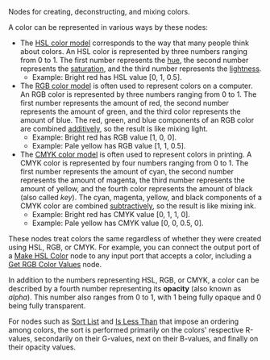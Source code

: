 Nodes for creating, deconstructing, and mixing colors.

A color can be represented in various ways by these nodes:

   - The [HSL color model](https://en.wikipedia.org/wiki/HSL_and_HSV) corresponds to the way that many people think about colors. An HSL color is represented by three numbers ranging from 0 to 1. The first number represents the [hue](http://simple.wikipedia.org/wiki/Hue), the second number represents the [saturation](https://en.wikipedia.org/wiki/Colorfulness), and the third number represents the [lightness](https://en.wikipedia.org/wiki/Lightness).
      - Example: Bright red has HSL value [0, 1, 0.5].
   - The [RGB color model](https://en.wikipedia.org/wiki/RGB_color_model) is often used to represent colors on a computer. An RGB color is represented by three numbers ranging from 0 to 1. The first number represents the amount of red, the second number represents the amount of green, and the third color represents the amount of blue. The red, green, and blue components of an RGB color are combined [additively](https://en.wikipedia.org/wiki/Additive_color), so the result is like mixing light.
      - Example: Bright red has RGB value [1, 0, 0].
      - Example: Pale yellow has RGB value [1, 1, 0.5].
   - The [CMYK color model](https://en.wikipedia.org/wiki/CMYK_color_model) is often used to represent colors in printing. A CMYK color is represented by four numbers ranging from 0 to 1. The first number represents the amount of cyan, the second number represents the amount of magenta, the third number represents the amount of yellow, and the fourth color represents the amount of black (also called *key*). The cyan, magenta, yellow, and black components of a CMYK color are combined [subtractively](https://en.wikipedia.org/wiki/Subtractive_color), so the result is like mixing ink.
      - Example: Bright red has CMYK value [0, 1, 1, 0].
      - Example: Pale yellow has CMYK value [0, 0, 0.5, 0].

These nodes treat colors the same regardless of whether they were created using HSL, RGB, or CMYK. For example, you can connect the output port of a [Make HSL Color](vuo-node://vuo.color.make.hsl) node to any input port that accepts a color, including a [Get RGB Color Values](vuo-node://vuo.color.get.rgb) node.

In addition to the numbers representing HSL, RGB, or CMYK, a color can be described by a fourth number representing its **opacity** (also known as *alpha*). This number also ranges from 0 to 1, with 1 being fully opaque and 0 being fully transparent.

For nodes such as [Sort List](vuo-node://vuo.list.sort) and [Is Less Than](vuo-node://vuo.data.isLessThan) that impose an ordering among colors, the sort is performed primarily on the colors' respective R-values, secondarily on their G-values, next on their B-values, and finally on their opacity values.
